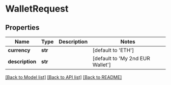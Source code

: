 # WalletRequest

## Properties
Name | Type | Description | Notes
------------ | ------------- | ------------- | -------------
**currency** | **str** |  | [default to 'ETH']
**description** | **str** |  | [default to 'My 2nd EUR Wallet']

[[Back to Model list]](../README.md#documentation-for-models) [[Back to API list]](../README.md#documentation-for-api-endpoints) [[Back to README]](../README.md)

